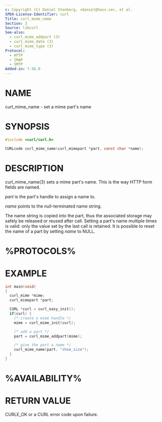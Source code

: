 ```yaml
---
c: Copyright (C) Daniel Stenberg, <daniel@haxx.se>, et al.
SPDX-License-Identifier: curl
Title: curl_mime_name
Section: 3
Source: libcurl
See-also:
  - curl_mime_addpart (3)
  - curl_mime_data (3)
  - curl_mime_type (3)
Protocol:
  - HTTP
  - IMAP
  - SMTP
Added-in: 7.56.0
---
```


# NAME

curl_mime_name - set a mime part's name

# SYNOPSIS

~~~c
#include <curl/curl.h>

CURLcode curl_mime_name(curl_mimepart *part, const char *name);
~~~

# DESCRIPTION

curl_mime_name(3) sets a mime part's name. This is the way HTTP form
fields are named.

*part* is the part's handle to assign a name to.

*name* points to the null-terminated name string.

The name string is copied into the part, thus the associated storage may
safely be released or reused after call. Setting a part's name multiple times
is valid: only the value set by the last call is retained. It is possible to
reset the name of a part by setting *name* to NULL.

# %PROTOCOLS%

# EXAMPLE

~~~c
int main(void)
{
  curl_mime *mime;
  curl_mimepart *part;

  CURL *curl = curl_easy_init();
  if(curl) {
    /* create a mime handle */
    mime = curl_mime_init(curl);

    /* add a part */
    part = curl_mime_addpart(mime);

    /* give the part a name */
    curl_mime_name(part, "shoe_size");
  }
}
~~~

# %AVAILABILITY%

# RETURN VALUE

CURLE_OK or a CURL error code upon failure.
